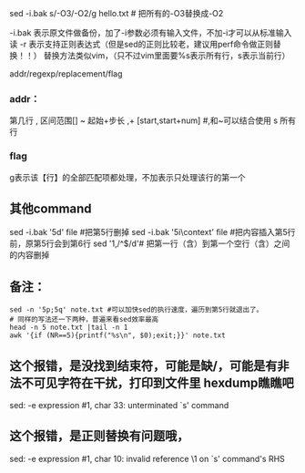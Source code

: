 sed -i.bak s/-O3/-O2/g hello.txt # 把所有的-O3替换成-O2

-i.bak 表示原文件做备份，加了-i参数必须有输入文件，不加-i才可以从标准输入读
-r 表示支持正则表达式（但是sed的正则比较老，建议用perf命令做正则替换！！）
替换方法类似vim，（只不过vim里面要%s表示所有行，s表示当前行）

addr/regexp/replacement/flag

### addr：
<num> 第几行
<start>,<end> 区间范围[]
<start>~<step> 起始+步长
<start>,+<num> [start,start+num] #,和~可以结合使用
s 所有行

### flag
g表示该【行】的全部匹配项都处理，不加表示只处理该行的第一个

## 其他command
sed -i.bak '5d' file #把第5行删掉
sed -i.bak '5i\context' file #把内容插入第5行前，原第5行会到第6行
sed '1,/^$/d'# 把第一行（含）到第一个空行（含）之间的内容删掉

## 备注：
```
sed -n '5p;5q' note.txt #可以加快sed的执行速度，遍历到第5行就退出了。
# 同样的写法还一下两种，普遍来看sed效率最高
head -n 5 note.txt |tail -n 1
awk '{if (NR==5){printf("%s\n", $0);exit;}}' note.txt
```


## 这个报错，是没找到结束符，可能是缺/，可能是有非法不可见字符在干扰，打印到文件里 hexdump瞧瞧吧
sed: -e expression #1, char 33: unterminated `s' command

## 这个报错，是正则替换有问题哦，
sed: -e expression #1, char 10: invalid reference \1 on `s' command's RHS
